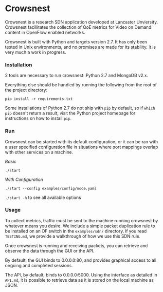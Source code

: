 # Crowsnest

Crowsnest is a research SDN application developed at Lancaster Unviersity.
Crowsnest facillitates the collection of QoE metrics for Video on
Demand content in OpenFlow enabled networks.

Crowsnest is built with Python and targets version 2.7. It has only been tested
in Unix environments, and no promises are made for its stability. It is very
much a work in progress.


### Installation

2 tools are necessary to run crowsnest: Python 2.7 and MongoDB v2.x.

Everything else should be handled by running the following from the root of the
project directory:

`pip install -r requirements.txt`

Some installations of Python 2.7 do not ship with `pip` by default, so if
`which pip` doesn't return a result, visit the Python project homepage for
instructions on how to install `pip`.

### Run

Crowsnest can be started with its default configuration, or it can be ran with a
user specified configuration file in situations where port mappings overlap
with other services on a machine. 

_Basic_

`./start`

_With Configuration_

`./start --config examples/config/node.yaml`

`./start -h` to see all available options


### Usage

To collect metrics, traffic must be sent to the machine running crowsnest by
whatever means you desire. We include a simple packet duplication rule to be
installed on an OF switch in the `examples/sdn/` directory. If you read
`TESTING.md`, we provide a walkthrough of how we use this SDN rule.

Once crowsnest is running and receiving packets, you can retrieve and observe
the data through the GUI or the API.

By default, the GUI binds to 0.0.0.0:80, and provides graphical access to all
ongoing and completed sessions.

The API, by default, binds to 0.0.0.0:5000. Using the interface as detailed in
`API.md`, it is possible to retrieve data as it is stored on the local machine
as JSON.